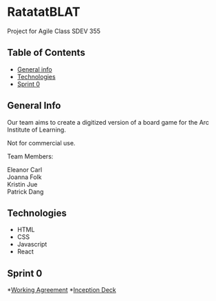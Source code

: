 # RatatatBLAT
Project for Agile Class SDEV 355

## Table of Contents
* [General info](#general-info)
* [Technologies](#technologies)
* [Sprint 0](#sprint-0)

## General Info

Our team aims to create a digitized
version of a board game for the Arc 
Institute of Learning.  

Not for commercial use.

Team Members:

Eleanor Carl <br />
Joanna Folk <br />
Kristin Jue <br />
Patrick Dang <br />

## Technologies
* HTML
* CSS
* Javascript
* React

## Sprint 0
*[Working Agreement](https://drive.google.com/file/d/1cns9O15txqPenz3xbIFGyTZB4nuBgwED/view?usp=sharing)
*[Inception Deck](https://docs.google.com/presentation/d/1pqL7wckZ2-fApWCDbjxYf-VupFH3ftZu-qP5qMNx_sM/edit?usp=sharing)

